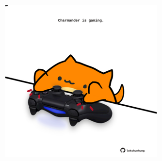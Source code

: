 <!-- built at 19/01/2022, 08:01:20 UTC -->
<p align="center">
  <img width="500" height="500" src="./ReadmeImage.svg">
</p>
